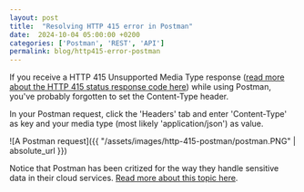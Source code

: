 ```yaml
---
layout: post
title:  "Resolving HTTP 415 error in Postman"
date:  2024-10-04 05:00:00 +0200
categories: ['Postman', 'REST', 'API']
permalink: blog/http415-error-postman
---
```


If you receive a HTTP 415 Unsupported Media Type response ([read more about the HTTP 415 status response code here][mozilla-link]) while using
Postman, you've probably forgotten to set the Content-Type header.

In your Postman request, click the 'Headers' tab and enter 'Content-Type' as key and your media type (most likely 'application/json') as value.

![A Postman request]({{ "/assets/images/http-415-postman/postman.PNG" | absolute_url }})

Notice that Postman has been critized for the way they handle sensitive data in their cloud services. [Read more about this topic here][postman-link].

[mozilla-link]: https://developer.mozilla.org/en-US/docs/Web/HTTP/Status/415
[postman-link]: https://www.leeholmes.com/security-risks-of-postman/
